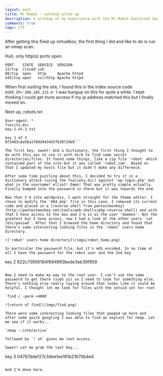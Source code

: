 ```yaml
---
layout: post
title: Mr Robot - vulnhub write up
description: A writeup of my experience with the Mr Robot boot2root box.
comments: true
tags: CTF
---
```


After getting this fired up virtualbox, the first thing I did and like to do is run an nmap scan.

Huh, only http(s) ports open.

```
PORT    STATE  SERVICE  VERSION
22/tcp  closed ssh
80/tcp  open   http     Apache httpd
443/tcp open   ssl/http Apache httpd
```

When first visiting the site, I found this in the index source code
`USER_IP='208.185.115.6'`
I was hungup on this for quite a while. I kept thinking I could get more access if my ip address matched this but I finally moved on.

Next up, robots.txt

```
User-agent: *
fsocity.dic
key-1-of-3.txt
```

```
key 1 of 3
073403c8a58a1f80d943455fb30724b9```

The first key, sweet! And a dictionary, the first thing I thought to do with this was to use it with dirb to find some secret directories/files. It found some things, like a zip file 'robot' which contained part of the site but it was called 'robot.com'. Based on that I updated my hosts file but it didn't make any difference.

After some time puzzling about this, I decided to try it in a dictionary attack (using the fsociety.dic) against 'wp-login.php' but what is the username? elliot! Damn! That was pretty simple actually. Finally bumped into the password in there but it was towards the end.

Now that I'm into wordpress, I went straight for the theme editor. I chose to modify the '404.php' file in this case. I removed its current code and placed in a [reverse shell from pentestmonkey](http://pentestmonkey.net/tools/web-shells/php-reverse-shell) and with that I have access to the box and I'm in as the user 'daemon'. Not the greatest but I have access, now I had a look at the other users `cat /etc/passwd`. After that I browsed the home directory and found that there's some interesting looking files in the 'robot' users home directory.

!['robot' users home directory](/imgs/robot_home.png)

In particular the password file, but it's md5 encoded. In no time at all I have the password for the robot user and the 2nd key

```
key 2
822c73956184f694993bede3eb39f959
```

Now I need to make my way to the root user. I can't use the same password to get there (sudo su) so I need to look for something else. There's nothing else really laying around that looks like it could be helpful. I thought let me look for files with the setuid set for root

`find / -perm +4000`

![return of find](/imgs/find.png)

There were some interesting looking files that popped up here and after some quick googling I was able to find an exploit for nmap. Let me see if it works...

`nmap --interactive`

followed by `! sh` gives me root access.

Sweet! Let me grab the last key...

```
key 3
04787ddef27c3dee1ee161b21670b4e4
```

And I'm done here.